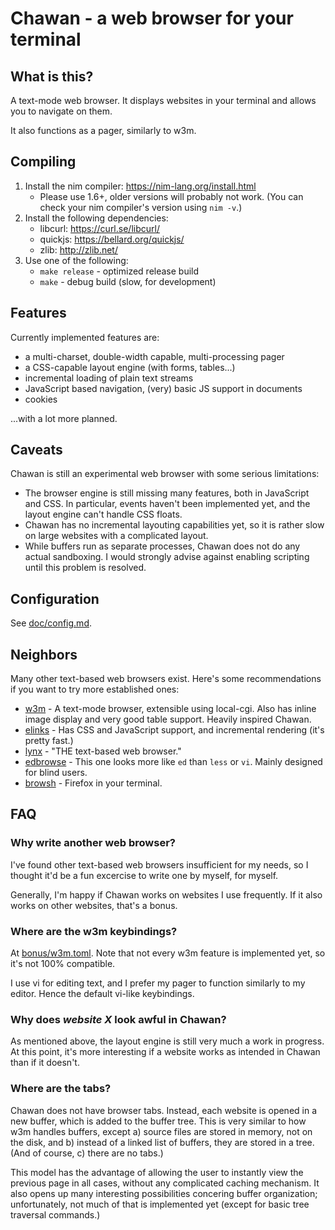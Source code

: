 # Chawan - a web browser for your terminal

## What is this?

A text-mode web browser. It displays websites in your terminal and allows
you to navigate on them.

It also functions as a pager, similarly to w3m.

## Compiling

1. Install the nim compiler: <https://nim-lang.org/install.html>
	* Please use 1.6+, older versions will probably not work. (You
	  can check your nim compiler's version using `nim -v`.)
2. Install the following dependencies:
	* libcurl: <https://curl.se/libcurl/>
	* quickjs: <https://bellard.org/quickjs/>
	* zlib: <http://zlib.net/>
3. Use one of the following:
	* `make release` - optimized release build
	* `make` - debug build (slow, for development)

## Features

Currently implemented features are:

* a multi-charset, double-width capable, multi-processing pager
* a CSS-capable layout engine (with forms, tables...)
* incremental loading of plain text streams
* JavaScript based navigation, (very) basic JS support in documents
* cookies

...with a lot more planned.

## Caveats

Chawan is still an experimental web browser with some serious limitations:

* The browser engine is still missing many features, both in JavaScript and
  CSS. In particular, events haven't been implemented yet, and the layout
  engine can't handle CSS floats.
* Chawan has no incremental layouting capabilities yet, so it is rather slow
  on large websites with a complicated layout.
* While buffers run as separate processes, Chawan does not do any actual
  sandboxing. I would strongly advise against enabling scripting until this
  problem is resolved.

## Configuration

See [doc/config.md](doc/config.md).

## Neighbors

Many other text-based web browsers exist. Here's some recommendations if you
want to try more established ones:

* [w3m](https://github.com/tats/w3m) - A text-mode browser, extensible using
  local-cgi. Also has inline image display and very good table support. Heavily
  inspired Chawan.
* [elinks](https://github.com/rkd77/elinks) - Has CSS and JavaScript support,
  and incremental rendering (it's pretty fast.)
* [lynx](https://lynx.invisible-island.net/) - "THE text-based web browser."
* [edbrowse](http://edbrowse.org/) - This one looks more like `ed` than
  `less` or `vi`. Mainly designed for blind users.
* [browsh](https://www.brow.sh/) - Firefox in your terminal.

## FAQ

### Why write another web browser?

I've found other text-based web browsers insufficient for my needs, so
I thought it'd be a fun excercise to write one by myself, for myself.

Generally, I'm happy if Chawan works on websites I use frequently. If it
also works on other websites, that's a bonus.

### Where are the w3m keybindings?

At [bonus/w3m.toml](bonus/w3m.toml). Note that not every w3m feature is
implemented yet, so it's not 100% compatible.

I use vi for editing text, and I prefer my pager to function similarly to
my editor. Hence the default vi-like keybindings.

### Why does *website X* look awful in Chawan?

As mentioned above, the layout engine is still very much a work in progress. At
this point, it's more interesting if a website works as intended in Chawan
than if it doesn't.

### Where are the tabs?

Chawan does not have browser tabs. Instead, each website is opened in a new
buffer, which is added to the buffer tree. This is very similar to how w3m
handles buffers, except a) source files are stored in memory, not on the disk,
and b) instead of a linked list of buffers, they are stored in a tree. (And
of course, c) there are no tabs.)

This model has the advantage of allowing the user to instantly view the
previous page in all cases, without any complicated caching mechanism. It
also opens up many interesting possibilities concering buffer organization;
unfortunately, not much of that is implemented yet (except for basic tree
traversal commands.)
